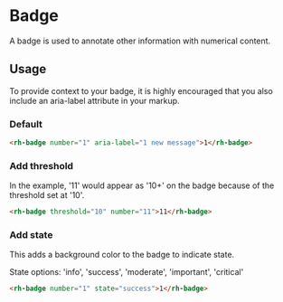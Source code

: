 # Badge
A badge is used to annotate other information with numerical content.

## Usage
To provide context to your badge, it is highly encouraged that you also include an aria-label attribute in your markup.

### Default
```html
<rh-badge number="1" aria-label="1 new message">1</rh-badge>
```

### Add threshold
In the example, '11' would appear as '10+' on the badge because of the threshold set at '10'.

```html
<rh-badge threshold="10" number="11">11</rh-badge>
```

### Add state
This adds a background color to the badge to indicate state.

State options: 'info', 'success', 'moderate', 'important', 'critical'

```html
<rh-badge number="1" state="success">1</rh-badge>
```
